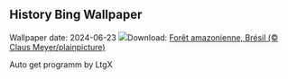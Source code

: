 ## History Bing Wallpaper
Wallpaper date: 2024-06-23
![](https://www.bing.com/th?id=OHR.BrazilRainforest_FR-CA3310343627_UHD.jpg&w=1000)Download: [Forêt amazonienne, Brésil (© Claus Meyer/plainpicture)](https://www.bing.com/th?id=OHR.BrazilRainforest_FR-CA3310343627_UHD.jpg)

Auto get programm by LtgX
